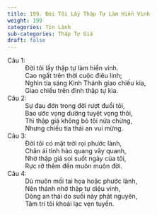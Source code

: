 ```yaml
---
title: 199. Đời Tôi Lấy Thập Tự Làm Hiển Vinh
weight: 199
categories: Tin Lành
sub-categories: Thập Tự Giá
draft: false
---
```

<dl><dt>Câu 1:</dt><dd data-verse="1">Đời tôi lấy thập tự làm hiển vinh. <br/>Cao ngất trên thời cuộc điêu linh; <br/>Nghìn tia sáng Kinh Thánh giao chiếu kia, <br/>Giao chiếu trên đỉnh thập tự kìa. </dd><dt>Câu 2:</dt><dd data-verse="2">Sự đau đớn trong đời rượt đuổi tôi, <br/>Bao ước vọng dường tuyệt vọng thôi, <br/>Thì thập giá không bỏ tôi nửa chừng, <br/>Nhưng chiếu tia thái an vui mừng. </dd><dt>Câu 3:</dt><dd data-verse="3">Đời tôi có mặt trời rọi phước lành, <br/>Chân ái tình hào quang vây quanh, <br/>Nhờ thập giá soi suốt ngày của tôi, <br/>Rực rỡ thêm đến muôn muôn đời. </dd><dt>Câu 4:</dt><dd data-verse="4">Dù muôn mối tai họa hoặc phước lành, <br/>Nên thánh nhờ thập tự diệu vinh, <br/>Dòng an thái do suối này phát nguyên, <br/>Tâm trí tôi khoái lạc vẹn tuyền. </dd></dl>